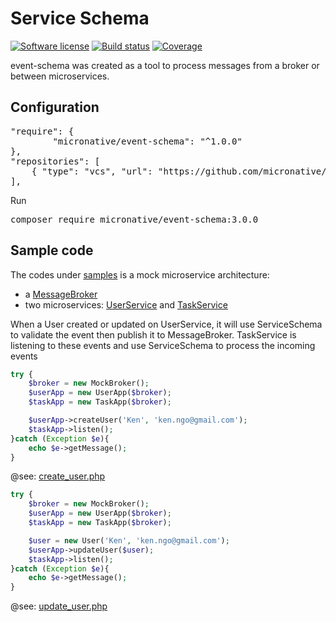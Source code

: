 # Service Schema
[![Software license][ico-license]](README.md)
[![Build status][ico-travis]][link-travis]
[![Coverage][ico-codecov]][link-codecov]


[ico-license]: https://img.shields.io/github/license/nrk/predis.svg?style=flat-square
[ico-travis]: https://travis-ci.com/micronative/event-schema.svg?branch=master
[ico-codecov]: https://codecov.io/gh/micronative/event-schema/branch/master/graph/badge.svg

[link-codecov]: https://codecov.io/gh/micronative/event-schema
[link-travis]: https://travis-ci.com/github/micronative/event-schema

event-schema was created as a tool to process messages from a broker or between microservices.

## Configuration
<pre>
"require": {
        "micronative/event-schema": "^1.0.0"
},
"repositories": [
    { "type": "vcs", "url": "https://github.com/micronative/event-schema" }
],
</pre>

Run
<pre>
composer require micronative/event-schema:3.0.0
</pre>

## Sample code
The codes under [samples](./samples) is a mock microservice architecture:
- a [MessageBroker](./samples/MessageBroker)
- two microservices: [UserService](./samples/UserService) and [TaskService](./samples/TaskService)

When a User created or updated on UserService, it will use ServiceSchema to validate the event then publish it to MessageBroker. TaskService is listening to these events and use ServiceSchema to process the incoming events
```php
try {
    $broker = new MockBroker();
    $userApp = new UserApp($broker);
    $taskApp = new TaskApp($broker);

    $userApp->createUser('Ken', 'ken.ngo@gmail.com');
    $taskApp->listen();
}catch (Exception $e){
    echo $e->getMessage();
}
```
@see: [create_user.php](./samples/create_user.php)

```php
try {
    $broker = new MockBroker();
    $userApp = new UserApp($broker);
    $taskApp = new TaskApp($broker);

    $user = new User('Ken', 'ken.ngo@gmail.com');
    $userApp->updateUser($user);
    $taskApp->listen();
}catch (Exception $e){
    echo $e->getMessage();
}
```
@see: [update_user.php](./samples/update_user.php)
